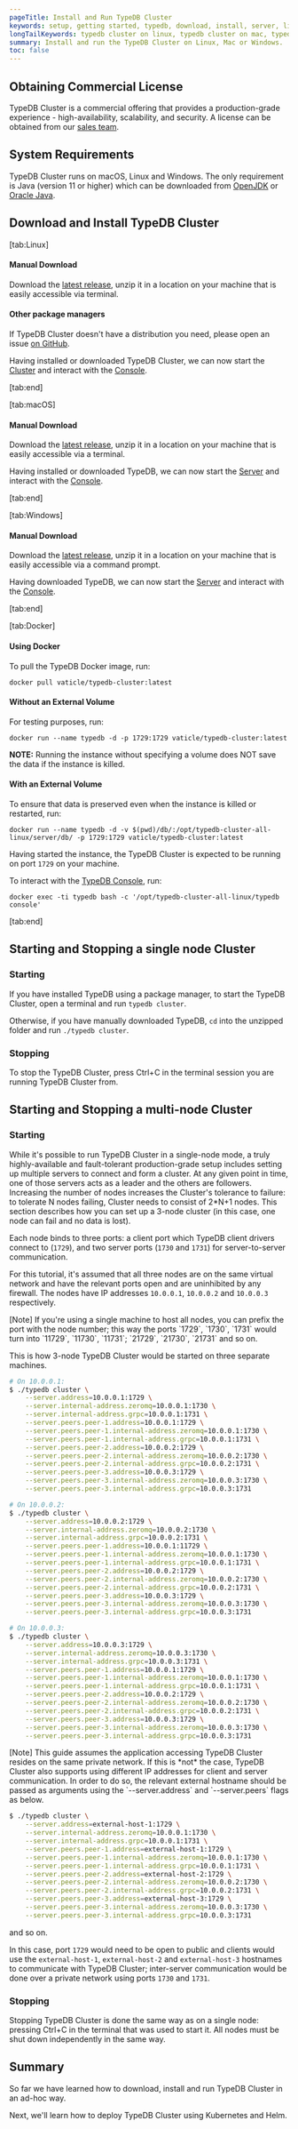 ```yaml
---
pageTitle: Install and Run TypeDB Cluster
keywords: setup, getting started, typedb, download, install, server, linux, mac, windows, docker
longTailKeywords: typedb cluster on linux, typedb cluster on mac, typedb cluster on windows, start typedb cluster, run typedb cluster
summary: Install and run the TypeDB Cluster on Linux, Mac or Windows.
toc: false
---
```


## Obtaining Commercial License

TypeDB Cluster is a commercial offering that provides a production-grade experience - high-availability, scalability, and security. A license can be obtained from our [sales team](mailto:commercial@vaticle.com).

## System Requirements
TypeDB Cluster runs on macOS, Linux and Windows. The only requirement is Java (version 11 or higher) which can be downloaded from [OpenJDK](http://openjdk.java.net/install/) or [Oracle Java](https://www.oracle.com/java/technologies/javase-jdk15-downloads.html).

## Download and Install TypeDB Cluster

<div class="tabs light">
[tab:Linux]

#### Manual Download

Download the [latest release](https://repo.vaticle.com/#browse/browse:private-artifact), unzip it in a location on your machine that is easily accessible via terminal.

#### Other package managers

If TypeDB Cluster doesn't have a distribution you need, please open an issue [on GitHub](https://github.com/vaticle/typedb/issues).

Having installed or downloaded TypeDB Cluster, we can now start the [Cluster](#starting-and-stopping-a-single-node-cluster) and interact with the [Console](../02-console/01-console.md).

[tab:end]

[tab:macOS]

#### Manual Download
Download the [latest release](https://repo.vaticle.com/#browse/browse:private-artifact), unzip it in a location on your machine that is easily accessible via a terminal.

Having installed or downloaded TypeDB, we can now start the [Server](#starting-and-stopping-a-single-node-cluster) and interact with the [Console](../02-console/01-console.md).

[tab:end]

[tab:Windows]

#### Manual Download
Download the [latest release](https://repo.vaticle.com/#browse/browse:private-artifact), unzip it in a location on your machine that is easily accessible via a command prompt.

Having downloaded TypeDB, we can now start the [Server](#starting-and-stopping-a-single-node-cluster) and interact with the [Console](../02-console/01-console.md).

[tab:end]


[tab:Docker]

#### Using Docker

To pull the TypeDB Docker image, run:

```
docker pull vaticle/typedb-cluster:latest
```

#### Without an External Volume

For testing purposes, run:
```
docker run --name typedb -d -p 1729:1729 vaticle/typedb-cluster:latest
```

**NOTE:** Running the instance without specifying a volume does NOT save the data if the instance is killed.

#### With an External Volume

To ensure that data is preserved even when the instance is killed or restarted, run:

```
docker run --name typedb -d -v $(pwd)/db/:/opt/typedb-cluster-all-linux/server/db/ -p 1729:1729 vaticle/typedb-cluster:latest
```

Having started the instance, the TypeDB Cluster is expected to be running on port `1729` on your machine.

To interact with the [TypeDB Console](../02-console/01-console.md), run:

```
docker exec -ti typedb bash -c '/opt/typedb-cluster-all-linux/typedb console'
```
[tab:end]
</div>

## Starting and Stopping a single node Cluster

### Starting

If you have installed TypeDB using a package manager, to start the TypeDB Cluster, open a terminal and run `typedb cluster`.

Otherwise, if you have manually downloaded TypeDB, `cd` into the unzipped folder and run `./typedb cluster`.


### Stopping

To stop the TypeDB Cluster, press Ctrl+C in the terminal session you are running TypeDB Cluster from.


## Starting and Stopping a multi-node Cluster

### Starting

While it's possible to run TypeDB Cluster in a single-node mode, a truly highly-available and fault-tolerant
production-grade setup includes setting up multiple servers to connect and form a cluster. At any given point in time, one
of those servers acts as a leader and the others are followers. Increasing the number of nodes increases the Cluster's tolerance to
failure: to tolerate N nodes failing, Cluster needs to consist of 2*N+1 nodes.
This section describes how you can set up a 3-node cluster (in this case, one node can fail and no data is lost).

Each node binds to three ports: a client port which TypeDB client drivers connect to (`1729`), and two server ports (`1730` and `1731`) for server-to-server communication.

For this tutorial, it's assumed that all three nodes are on the same virtual network and have the relevant ports open and are
uninhibited by any firewall. The nodes have IP addresses `10.0.0.1`, `10.0.0.2` and `10.0.0.3` respectively.

<div class="note">
[Note]
If you're using a single machine to host all nodes, you can prefix the port with the node number; this way
the ports `1729`, `1730`, `1731` would turn into `11729`, `11730`, `11731`; `21729`, `21730`, `21731` and so on.
</div>

This is how 3-node TypeDB Cluster would be started on three separate machines.

```bash
# On 10.0.0.1:
$ ./typedb cluster \
    --server.address=10.0.0.1:1729 \
    --server.internal-address.zeromq=10.0.0.1:1730 \
    --server.internal-address.grpc=10.0.0.1:1731 \
    --server.peers.peer-1.address=10.0.0.1:1729 \
    --server.peers.peer-1.internal-address.zeromq=10.0.0.1:1730 \
    --server.peers.peer-1.internal-address.grpc=10.0.0.1:1731 \
    --server.peers.peer-2.address=10.0.0.2:1729 \
    --server.peers.peer-2.internal-address.zeromq=10.0.0.2:1730 \
    --server.peers.peer-2.internal-address.grpc=10.0.0.2:1731 \
    --server.peers.peer-3.address=10.0.0.3:1729 \
    --server.peers.peer-3.internal-address.zeromq=10.0.0.3:1730 \
    --server.peers.peer-3.internal-address.grpc=10.0.0.3:1731

# On 10.0.0.2:
$ ./typedb cluster \
    --server.address=10.0.0.2:1729 \
    --server.internal-address.zeromq=10.0.0.2:1730 \
    --server.internal-address.grpc=10.0.0.2:1731 \
    --server.peers.peer-1.address=10.0.0.1:11729 \
    --server.peers.peer-1.internal-address.zeromq=10.0.0.1:1730 \
    --server.peers.peer-1.internal-address.grpc=10.0.0.1:1731 \
    --server.peers.peer-2.address=10.0.0.2:1729 \
    --server.peers.peer-2.internal-address.zeromq=10.0.0.2:1730 \
    --server.peers.peer-2.internal-address.grpc=10.0.0.2:1731 \
    --server.peers.peer-3.address=10.0.0.3:1729 \
    --server.peers.peer-3.internal-address.zeromq=10.0.0.3:1730 \
    --server.peers.peer-3.internal-address.grpc=10.0.0.3:1731

# On 10.0.0.3:
$ ./typedb cluster \
    --server.address=10.0.0.3:1729 \
    --server.internal-address.zeromq=10.0.0.3:1730 \
    --server.internal-address.grpc=10.0.0.3:1731 \
    --server.peers.peer-1.address=10.0.0.1:1729 \
    --server.peers.peer-1.internal-address.zeromq=10.0.0.1:1730 \
    --server.peers.peer-1.internal-address.grpc=10.0.0.1:1731 \
    --server.peers.peer-2.address=10.0.0.2:1729 \
    --server.peers.peer-2.internal-address.zeromq=10.0.0.2:1730 \
    --server.peers.peer-2.internal-address.grpc=10.0.0.2:1731 \
    --server.peers.peer-3.address=10.0.0.3:1729 \
    --server.peers.peer-3.internal-address.zeromq=10.0.0.3:1730 \
    --server.peers.peer-3.internal-address.grpc=10.0.0.3:1731
```  

<div class="note">
[Note]
This guide assumes the application accessing TypeDB Cluster resides on the same private network. If this is *not* the case,
TypeDB Cluster also supports using different IP addresses for client and server communication. In order to do so, the
relevant external hostname should be passed as arguments using the `--server.address` and `--server.peers` flags as below.

```bash
$ ./typedb cluster \
    --server.address=external-host-1:1729 \
    --server.internal-address.zeromq=10.0.0.1:1730 \
    --server.internal-address.grpc=10.0.0.1:1731 \
    --server.peers.peer-1.address=external-host-1:1729 \
    --server.peers.peer-1.internal-address.zeromq=10.0.0.1:1730 \
    --server.peers.peer-1.internal-address.grpc=10.0.0.1:1731 \
    --server.peers.peer-2.address=external-host-2:1729 \
    --server.peers.peer-2.internal-address.zeromq=10.0.0.2:1730 \
    --server.peers.peer-2.internal-address.grpc=10.0.0.2:1731 \
    --server.peers.peer-3.address=external-host-3:1729 \
    --server.peers.peer-3.internal-address.zeromq=10.0.0.3:1730 \
    --server.peers.peer-3.internal-address.grpc=10.0.0.3:1731
```
and so on.

In this case, port `1729` would need to be open to public and clients would use the
`external-host-1`, `external-host-2` and `external-host-3` hostnames to communicate with TypeDB Cluster;
inter-server communication would be done over a private network using ports `1730` and `1731`.
</div>

### Stopping

Stopping TypeDB Cluster is done the same way as on a single node: pressing Ctrl+C in the terminal that was used to start it.
All nodes must be shut down independently in the same way.

## Summary
So far we have learned how to download, install and run TypeDB Cluster in an ad-hoc way. 

Next, we'll learn how to deploy TypeDB Cluster using Kubernetes and Helm.
